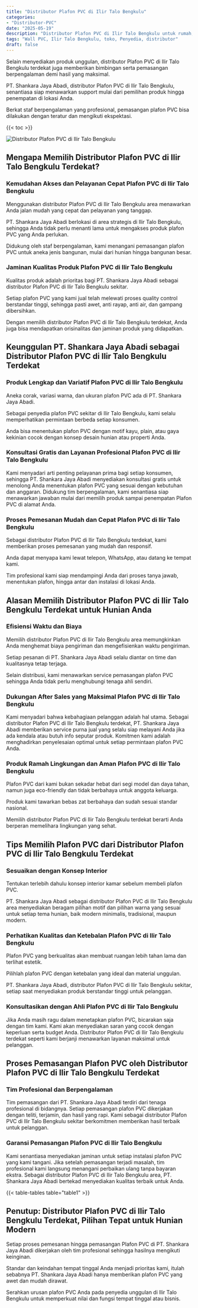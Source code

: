 ```yaml
---
title: "Distributor Plafon PVC di Ilir Talo Bengkulu"
categories: 
- "Distributor-PVC"
date: "2025-05-19"
description: "Distributor Plafon PVC di Ilir Talo Bengkulu untuk rumah, kantor, dan ritel. Panel terbaik, pilihan motif, warna menarik, dengan jasa penempatan ditangani oleh tenaga ahli berpengalaman serta jaminan resmi!|Layanan penjualan Plafon PVC di Ilir Talo Bengkulu untuk keperluan tempat tinggal, office, maupun toko, dengan material terbaik dan penempatan oleh tim berpengalaman dan kepastian resmi.|Alternatif Plafon PVC di Ilir Talo Bengkulu yang terbukti bagi tempat tinggal, kantor, serta ritel, dengan material berkualitas dan pemasangan ditangani oleh tenaga ahli berpengalaman serta kepastian resmi.|Penjualan Plafon PVC di Ilir Talo Bengkulu bagi rumah, perkantoran, serta gerai, dengan material unggulan dan instalasi ditangani oleh teknisi profesional, dilengkapi beserta jaminan resmi.}"
tags: "Wall PVC, Ilir Talo Bengkulu, toko, Penyedia, distributor"
draft: false
---
```


Selain menyediakan produk unggulan, distributor Plafon PVC di Ilir Talo Bengkulu terdekat juga memberikan bimbingan serta pemasangan berpengalaman demi hasil yang maksimal.

PT. Shankara Jaya Abadi, distributor Plafon PVC di Ilir Talo Bengkulu, senantiasa siap menawarkan support mulai dari pemilihan produk hingga penempatan di lokasi Anda.

Berkat staf berpengalaman yang profesional, pemasangan plafon PVC bisa dilakukan dengan teratur dan mengikuti ekspektasi.

{{< toc >}}

![Distributor Plafon PVC di Ilir Talo Bengkulu](/images/Distributor-PVC/Distributor-Plafon-PVC-di-Ilir-Talo-Bengkulu.png)


## Mengapa Memilih Distributor Plafon PVC di Ilir Talo Bengkulu Terdekat?

### Kemudahan Akses dan Pelayanan Cepat Plafon PVC di Ilir Talo Bengkulu

Menggunakan distributor Plafon PVC di Ilir Talo Bengkulu area menawarkan Anda jalan mudah yang cepat dan pelayanan yang tanggap.

PT. Shankara Jaya Abadi berlokasi di area strategis di Ilir Talo Bengkulu, sehingga Anda tidak perlu menanti lama untuk mengakses produk plafon PVC yang Anda perlukan.

Didukung oleh staf berpengalaman, kami menangani pemasangan plafon PVC untuk aneka jenis bangunan, mulai dari hunian hingga bangunan besar.

### Jaminan Kualitas Produk Plafon PVC di Ilir Talo Bengkulu

Kualitas produk adalah prioritas bagi PT. Shankara Jaya Abadi sebagai distributor Plafon PVC di Ilir Talo Bengkulu sekitar.

Setiap plafon PVC yang kami jual telah melewati proses quality control berstandar tinggi, sehingga pasti awet, anti rayap, anti air, dan gampang dibersihkan.

Dengan memilih distributor Plafon PVC di Ilir Talo Bengkulu terdekat, Anda juga bisa mendapatkan orisinalitas dan jaminan produk yang didapatkan.

## Keunggulan PT. Shankara Jaya Abadi sebagai Distributor Plafon PVC di Ilir Talo Bengkulu Terdekat

### Produk Lengkap dan Variatif Plafon PVC di Ilir Talo Bengkulu

Aneka corak, variasi warna, dan ukuran plafon PVC ada di PT. Shankara Jaya Abadi.

Sebagai penyedia plafon PVC sekitar di Ilir Talo Bengkulu, kami selalu memperhatikan permintaan berbeda setiap konsumen.

Anda bisa menentukan plafon PVC dengan motif kayu, plain, atau gaya kekinian cocok dengan konsep desain hunian atau properti Anda.

### Konsultasi Gratis dan Layanan Profesional Plafon PVC di Ilir Talo Bengkulu

Kami menyadari arti penting pelayanan prima bagi setiap konsumen, sehingga PT. Shankara Jaya Abadi menyediakan konsultasi gratis untuk menolong Anda menentukan plafon PVC yang sesuai dengan kebutuhan dan anggaran. Didukung tim berpengalaman, kami senantiasa siap menawarkan jawaban mulai dari memilih produk sampai penempatan Plafon PVC di alamat Anda.

### Proses Pemesanan Mudah dan Cepat Plafon PVC di Ilir Talo Bengkulu

Sebagai distributor Plafon PVC di Ilir Talo Bengkulu terdekat, kami memberikan proses pemesanan yang mudah dan responsif.

Anda dapat menyapa kami lewat telepon, WhatsApp, atau datang ke tempat kami.

Tim profesional kami siap mendampingi Anda dari proses tanya jawab, menentukan plafon, hingga antar dan instalasi di lokasi Anda.

## Alasan Memilih Distributor Plafon PVC di Ilir Talo Bengkulu Terdekat untuk Hunian Anda

### Efisiensi Waktu dan Biaya

Memilih distributor Plafon PVC di Ilir Talo Bengkulu area memungkinkan Anda menghemat biaya pengiriman dan mengefisienkan waktu pengiriman.

Setiap pesanan di PT. Shankara Jaya Abadi selalu diantar on time dan kualitasnya tetap terjaga.

Selain distribusi, kami menawarkan service pemasangan plafon PVC sehingga Anda tidak perlu menghubungi tenaga ahli sendiri.

### Dukungan After Sales yang Maksimal Plafon PVC di Ilir Talo Bengkulu

Kami menyadari bahwa kebahagiaan pelanggan adalah hal utama. Sebagai distributor Plafon PVC di Ilir Talo Bengkulu terdekat, PT. Shankara Jaya Abadi memberikan service purna jual yang selalu siap melayani Anda jika ada kendala atau butuh info seputar produk. Komitmen kami adalah menghadirkan penyelesaian optimal untuk setiap permintaan plafon PVC Anda.

### Produk Ramah Lingkungan dan Aman Plafon PVC di Ilir Talo Bengkulu

Plafon PVC dari kami bukan sekadar hebat dari segi model dan daya tahan, namun juga eco-friendly dan tidak berbahaya untuk anggota keluarga.

Produk kami tawarkan bebas zat berbahaya dan sudah sesuai standar nasional.

Memilih distributor Plafon PVC di Ilir Talo Bengkulu terdekat berarti Anda berperan memelihara lingkungan yang sehat.

## Tips Memilih Plafon PVC dari Distributor Plafon PVC di Ilir Talo Bengkulu Terdekat

### Sesuaikan dengan Konsep Interior

Tentukan terlebih dahulu konsep interior kamar sebelum membeli plafon PVC.

PT. Shankara Jaya Abadi sebagai distributor Plafon PVC di Ilir Talo Bengkulu area menyediakan beragam pilihan motif dan pilihan warna yang sesuai untuk setiap tema hunian, baik modern minimalis, tradisional, maupun modern.

### Perhatikan Kualitas dan Ketebalan Plafon PVC di Ilir Talo Bengkulu

Plafon PVC yang berkualitas akan membuat ruangan lebih tahan lama dan terlihat estetik.

Pilihlah plafon PVC dengan ketebalan yang ideal dan material unggulan.

PT. Shankara Jaya Abadi, distributor Plafon PVC di Ilir Talo Bengkulu sekitar, setiap saat menyediakan produk berstandar tinggi untuk pelanggan.

### Konsultasikan dengan Ahli Plafon PVC di Ilir Talo Bengkulu

Jika Anda masih ragu dalam menetapkan plafon PVC, bicarakan saja dengan tim kami. Kami akan menyediakan saran yang cocok dengan keperluan serta budget Anda. Distributor Plafon PVC di Ilir Talo Bengkulu terdekat seperti kami berjanji menawarkan layanan maksimal untuk pelanggan.

## Proses Pemasangan Plafon PVC oleh Distributor Plafon PVC di Ilir Talo Bengkulu Terdekat

### Tim Profesional dan Berpengalaman

Tim pemasangan dari PT. Shankara Jaya Abadi terdiri dari tenaga profesional di bidangnya. Setiap pemasangan plafon PVC dikerjakan dengan teliti, terjamin, dan hasil yang rapi. Kami sebagai distributor Plafon PVC di Ilir Talo Bengkulu sekitar berkomitmen memberikan hasil terbaik untuk pelanggan.

### Garansi Pemasangan Plafon PVC di Ilir Talo Bengkulu

Kami senantiasa menyediakan jaminan untuk setiap instalasi plafon PVC yang kami tangani. Jika setelah pemasangan terjadi masalah, tim profesional kami langsung menangani perbaikan ulang tanpa bayaran ekstra. Sebagai distributor Plafon PVC di Ilir Talo Bengkulu area, PT. Shankara Jaya Abadi bertekad menyediakan kualitas terbaik untuk Anda.

{{< table-tables table="table1" >}}

## Penutup: Distributor Plafon PVC di Ilir Talo Bengkulu Terdekat, Pilihan Tepat untuk Hunian Modern

Setiap proses pemesanan hingga pemasangan Plafon PVC di PT. Shankara Jaya Abadi dikerjakan oleh tim profesional sehingga hasilnya mengikuti keinginan.

Standar dan keindahan tempat tinggal Anda menjadi prioritas kami, itulah sebabnya PT. Shankara Jaya Abadi hanya memberikan plafon PVC yang awet dan mudah dirawat.

Serahkan urusan plafon PVC Anda pada penyedia unggulan di Ilir Talo Bengkulu untuk memperkuat nilai dan fungsi tempat tinggal atau bisnis.